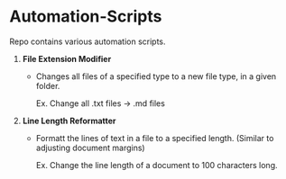 # Automation-Scripts
Repo contains various automation scripts.


1. **File Extension Modifier**
    - Changes all files of a specified type to a new file type, in a given folder.
      
  	    Ex. Change all .txt files → .md files

2. **Line Length Reformatter**
    - Formatt the lines of text in a file to a specified length. (Similar to adjusting document margins)
      
  	    Ex. Change the line length of a document to 100 characters long.

